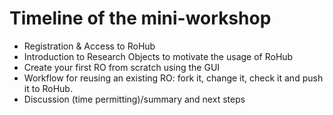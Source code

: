 # Timeline of the mini-workshop



- Registration & Access to RoHub
- Introduction to Research Objects to motivate the usage of RoHub
- Create your first RO from scratch using the GUI
- Workflow for reusing an existing RO: fork it, change it, check it and push it to RoHub.
- Discussion (time permitting)/summary and next steps



